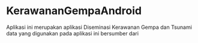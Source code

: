 # KerawananGempaAndroid

Aplikasi ini merupakan aplikasi Diseminasi Kerawanan Gempa dan Tsunami 
data yang digunakan pada aplikasi ini bersumber dari 